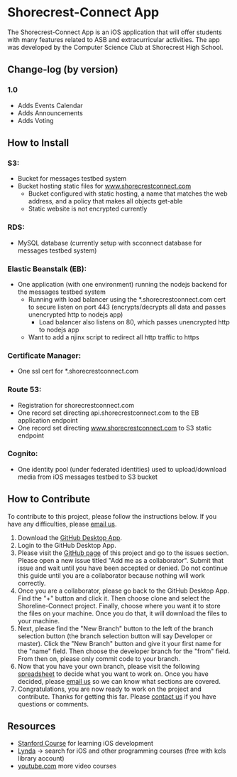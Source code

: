 # Shorecrest-Connect App

The Shorecrest-Connect App is an iOS application that will offer students with many features related to ASB and extracurricular activities. The app was developed by the Computer Science Club at Shorecrest High School.

## Change-log (by version)

### 1.0
* Adds Events Calendar
* Adds Announcements
* Adds Voting

## How to Install

### S3:
- Bucket for messages testbed system
- Bucket hosting static files for www.shorecrestconnect.com
    - Bucket configured with static hosting, a name that matches the web address, and a policy that makes all objects get-able
    - Static website is not encrypted currently

### RDS:
- MySQL database (currently setup with scconnect database for messages testbed system)

### Elastic Beanstalk (EB):
- One application (with one environment) running the nodejs backend for the messages testbed system
    - Running with load balancer using the *.shorecrestconnect.com cert to secure listen on port 443 (encrypts/decrypts all data and passes unencrypted http to nodejs app)
        - Load balancer also listens on 80, which passes unencrypted http to nodejs app
    - Want to add a njinx script to redirect all http traffic to https

### Certificate Manager:
- One ssl cert for *.shorecrestconnect.com

### Route 53:
- Registration for shorecrestconnect.com
- One record set directing api.shorecrestconnect.com to the EB application endpoint
- One record set directing www.shorecrestconnect.com to S3 static endpoint

### Cognito:
- One identity pool (under federated identities) used to upload/download media from iOS messages testbed to S3 bucket


## How to Contribute

To contribute to this project, please follow the instructions below. If you have any difficulties, please [email us](mailto:shorecrest.cs.club@gmail.com).

1. Download the [GitHub Desktop App](https://desktop.github.com).
2. Login to the GitHub Desktop App.
3. Please visit the [GitHub page](https://github.com/simoneacker/Shoreline-Connect) of this project and go to the issues section. Please open a new issue titled "Add me as a collaborator". Submit that issue and wait until you have been accepted or denied. Do not continue this guide until you are a collaborator because nothing will work correctly.
4. Once you are a collaborator, please go back to the GitHub Desktop App. Find the "+" button and click it. Then choose clone and select the Shoreline-Connect project. Finally, choose where you want it to store the files on your machine. Once you do that, it will download the files to your machine.
5. Next, please find the "New Branch" button to the left of the branch selection button (the branch selection button will say Developer or master). Click the "New Branch" button and give it your first name for the "name" field. Then choose the developer branch for the "from" field. From then on, please only commit code to your branch.
6. Now that you have your own branch, please visit the following [spreadsheet](https://docs.google.com/spreadsheets/d/1lWivuwWllugYBN1YGXeJNHh8aht-5EAi8nOw8arR7Us/edit?usp=sharing) to decide what you want to work on. Once you have decided, please [email us](mailto:shorecrest.cs.club@gmail.com) so we can know what sections are covered.
7. Congratulations, you are now ready to work on the project and contribute. Thanks for getting this far. Please [contact us](mailto:shorecrest.cs.club@gmail.com) if you have questions or comments.

## Resources

 * [Stanford Course](https://itunes.apple.com/us/course/developing-ios-9-apps-swift/id1104579961) for learning iOS development
 * [Lynda](https://www.lynda.com) -> search for iOS and other programming courses (free with kcls library account)
 * [youtube.com](https://www.youtube.com) more video courses
